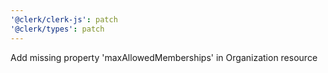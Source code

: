 ```yaml
---
'@clerk/clerk-js': patch
'@clerk/types': patch
---
```


Add missing property 'maxAllowedMemberships' in Organization resource
